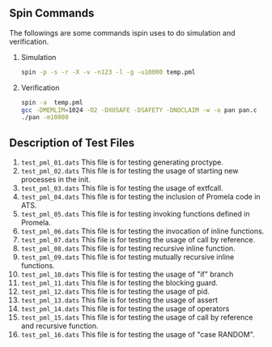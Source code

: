 
Spin Commands
------------------------------
The followings are some commands ispin uses to do simulation and verification.

1. Simulation

    ```Bash
    spin -p -s -r -X -v -n123 -l -g -u10000 temp.pml
    ```
2. Verification

    ```Bash
    spin -a  temp.pml
    gcc -DMEMLIM=1024 -O2 -DXUSAFE -DSAFETY -DNOCLAIM -w -o pan pan.c
    ./pan -m10000
    ```
Description of Test Files
--------------------------------------
1. `test_pml_01.dats`
    This file is for testing generating proctype.
2. `test_pml_02.dats`
    This file is for testing the usage of starting new processes in the init.
3. `test_pml_03.dats`
    This file is for testing the usage of extfcall.
4. `test_pml_04.dats`
    This file is for testing the inclusion of Promela code in ATS.
5. `test_pml_05.dats`
    This file is for testing invoking functions defined in Promela.
6. `test_pml_06.dats`
    This file is for testing the invocation of inline functions.
7. `test_pml_07.dats`
    This file is for testing the usage of call by reference.
8. `test_pml_08.dats`
    This file is for testing recursive inline function.
9. `test_pml_09.dats`
    This file is for testing mutually recursive inline functions.
10. `test_pml_10.dats`
    This file is for testing the usage of "if" branch
11. `test_pml_11.dats`
    This file is for testing the blocking guard.
12. `test_pml_12.dats`
    This file is for testing the usage of pid.
13. `test_pml_13.dats`
    This file is for testing the usage of assert
14. `test_pml_14.dats`
    This file is for testing the usage of operators
15. `test_pml_15.dats`
    This file is for testing the usage of call by reference and recursive function.
16. `test_pml_16.dats`
    This file is for testing the usage of "case RANDOM".

